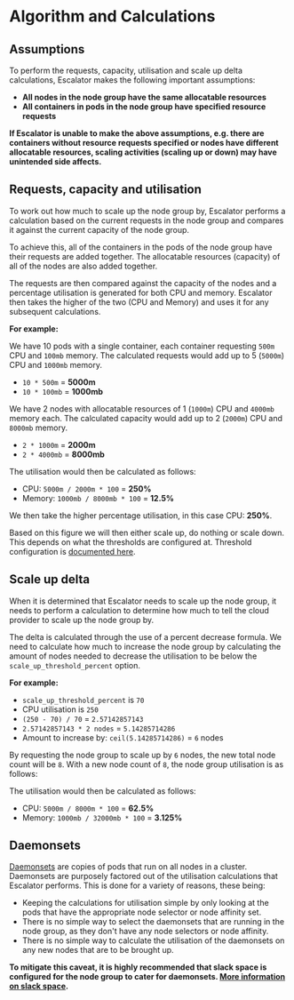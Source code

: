 # Algorithm and Calculations

## Assumptions

To perform the requests, capacity, utilisation and scale up delta calculations, Escalator makes the following
important assumptions:

 - **All nodes in the node group have the same allocatable resources**
 - **All containers in pods in the node group have specified resource requests**
 
**If Escalator is unable to make the above assumptions, e.g. there are containers without resource requests specified or
nodes have different allocatable resources, scaling activities (scaling up or down) may have unintended side affects.**

## Requests, capacity and utilisation

To work out how much to scale up the node group by, Escalator performs a calculation based on the current requests in 
the node group and compares it against the current capacity of the node group. 

To achieve this, all of the containers in the pods of the node group have their requests are added together. 
The allocatable resources (capacity) of all of the nodes are also added together. 

The requests are then compared against the capacity of the nodes and a percentage utilisation is generated for both CPU and
memory. Escalator then takes the higher of the two (CPU and Memory) and uses it for any subsequent calculations.

**For example:**

We have 10 pods with a single container, each container requesting `500m` CPU and `100mb` memory.
The calculated requests would add up to 5 (`5000m`) CPU and `1000mb` memory.
 - `10 * 500m` = **5000m**
 - `10 * 100mb` = **1000mb** 

We have 2 nodes with allocatable resources of 1 (`1000m`) CPU and `4000mb` memory each.
The calculated capacity would add up to 2 (`2000m`) CPU and `8000mb` memory.
 - `2 * 1000m` = **2000m**
 - `2 * 4000mb` = **8000mb**

The utilisation would then be calculated as follows:
 - CPU: `5000m / 2000m * 100` = **250%**
 - Memory: `1000mb / 8000mb * 100` = **12.5%**
 
We then take the higher percentage utilisation, in this case CPU: **250%**.

Based on this figure we will then either scale up, do nothing or scale down. This depends on what the thresholds are 
configured at. Threshold configuration is [documented here](./configuration/advanced-configuration.md).

## Scale up delta

When it is determined that Escalator needs to scale up the node group, it needs to perform a calculation to determine
how much to tell the cloud provider to scale up the node group by.

The delta is calculated through the use of a percent decrease formula. We need to calculate how much to increase the
node group by calculating the amount of nodes needed to decrease the utilisation to be below the 
`scale_up_threshold_percent` option.

**For example:**

- `scale_up_threshold_percent` is `70`
- CPU utilisation is `250`
- `(250 - 70) / 70` = `2.57142857143`
- `2.57142857143 * 2 nodes` = `5.14285714286`
- Amount to increase by: `ceil(5.14285714286)` = `6` nodes

By requesting the node group to scale up by `6` nodes, the new total node count will be `8`. With a new node count of 
`8`, the node group utilisation is as follows:

The utilisation would then be calculated as follows:
 - CPU: `5000m / 8000m * 100` = **62.5%**
 - Memory: `1000mb / 32000mb * 100` = **3.125%**

## Daemonsets

[Daemonsets](https://kubernetes.io/docs/concepts/workloads/controllers/daemonset/) are copies of pods that run on all 
nodes in a cluster. Daemonsets are purposely factored out of the utilisation calculations that Escalator performs.
This is done for a variety of reasons, these being:

 - Keeping the calculations for utilisation simple by only looking at the pods that have the appropriate node selector
   or node affinity set.
 - There is no simple way to select the daemonsets that are running in the node group, as they don't have any 
   node selectors or node affinity.
 - There is no simple way to calculate the utilisation of the daemonsets on any new nodes that are to be brought up.
 
 **To mitigate this caveat, it is highly recommended that slack space is configured for the node group to cater for 
 daemonsets. [More information on slack space](./configuration/advanced-configuration.md).**
